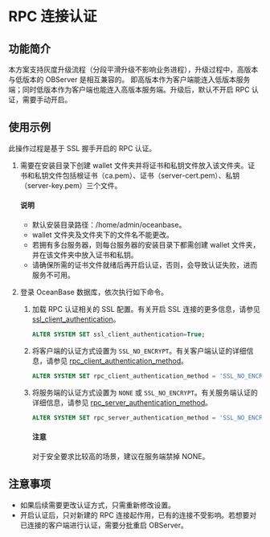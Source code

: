# RPC 连接认证

## 功能简介
<!-- 还在补充-->
本方案支持灰度升级流程（分段平滑升级不影响业务进程），升级过程中，高版本与低版本的 OBServer 是相互兼容的。
即高版本作为客户端能连入低版本服务端；同时低版本作为客户端也能连入高版本服务端。升级后，默认不开启 RPC 认证，需要手动开启。

## 使用示例

此操作过程是基于 SSL 握手开启的 RPC 认证。

1. 需要在安装目录下创建 wallet 文件夹并将证书和私钥文件放入该文件夹。证书和私钥文件包括根证书（ca.pem）、证书（server-cert.pem）、私钥（server-key.pem）三个文件。

   <main id="notice" type='explain'>
     <h4>说明</h4>
     <ul>
     <li>默认安装目录路径：/home/admin/oceanbase。</li>
     <li>wallet 文件夹及文件夹下的文件名不能更改。</li>
     <li>若拥有多台服务器，则每台服务器的安装目录下都需创建 wallet 文件夹，并在该文件夹中放入证书和私钥。</li>
     <li>请确保所需的证书文件就绪后再开启认证，否则，会导致认证失败，进而服务不可用。</li>
     </ul>
   </main>

2. 登录 OceanBase 数据库，依次执行如下命令。

   1. 加载 RPC 认证相关的 SSL 配置。有关开启 SSL 连接的更多信息，请参见 [ssl_client_authentication](../../../7.reference/5.system-reference/1.system-configuration-items/3.cluster-level-configuration-items/194.ssl_client_authentication.md)。

      ```sql
      ALTER SYSTEM SET ssl_client_authentication=True;
      ```

   2. 将客户端的认证方式设置为 `SSL_NO_ENCRYPT`。有关客户端认证的详细信息，请参见 [rpc_client_authentication_method](../../../7.reference/5.system-reference/1.system-configuration-items/3.cluster-level-configuration-items/281.rpc_client_authentication_method.md)。

      ```sql
      ALTER SYSTEM SET rpc_client_authentication_method = 'SSL_NO_ENCRYPT';
      ```

   3. 将服务端的认证方式设置为 `NONE` 或 `SSL_NO_ENCRYPT`。有关服务端认证的详细信息，请参见 [rpc_server_authentication_method](../../../7.reference/5.system-reference/1.system-configuration-items/3.cluster-level-configuration-items/282.rpc_server_authentication_method.md)。

      ```sql
      ALTER SYSTEM SET rpc_server_authentication_method = 'SSL_NO_ENCRYPT';
      ```

      <main id="notice" type='notice'>
       <h4>注意</h4>
       <p>对于安全要求比较高的场景，建议在服务端禁掉 NONE。</p>
      </main>

## 注意事项

* 如果后续需要更改认证方式，只需重新修改设置。
* 开启认证后，只对新建的 RPC 连接起作用，已有的连接不受影响。若想要对已连接的客户端进行认证，需要分批重启 OBServer。
